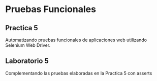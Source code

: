 # Pruebas Funcionales
## Practica 5
Automatizando pruebas funcionales de aplicaciones web utilizando Selenium Web Driver.
## Laboratorio 5
Complementando las pruebas elaboradas en la Practica 5 con asserts
